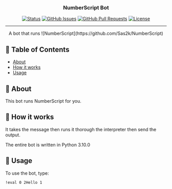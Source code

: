 <h3 align="center">NumberScript Bot</h3>

<div align="center">

[![Status](https://img.shields.io/badge/status-active-success.svg)]()
[![GitHub Issues](https://img.shields.io/github/issues/Sas2k/NumberScript-Bot.svg)](https://github.com/Sas2k/NumberScript-Bot/issues)
[![GitHub Pull Requests](https://img.shields.io/github/issues-pr/Sas2k/NumberScript-Bot.svg)](https://github.com/Sas2k/NumberScript-Bot/pulls)
[![License](https://img.shields.io/badge/license-MIT-blue.svg)](/LICENSE)

</div>

---

<p align="center"> A bot that runs ![NumberScript](https://github.com/Sas2k/NumberScript)
    <br> 
</p>

## 📝 Table of Contents

- [About](#about)
- [How it works](#working)
- [Usage](#usage)
## 🧐 About <a name = "about"></a>

This bot runs NumberScript for you.

## 💭 How it works <a name = "working"></a>

It takes the message then runs it thorough the interpreter then send the output.

The entire bot is written in Python 3.10.0

## 🎈 Usage <a name = "usage"></a>

To use the bot, type:

```
!eval 0 2Hello 1
```